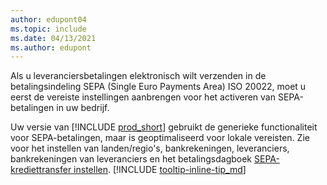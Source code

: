```yaml
---
author: edupont04
ms.topic: include
ms.date: 04/13/2021
ms.author: edupont
---
```

Als u leveranciersbetalingen elektronisch wilt verzenden in de betalingsindeling SEPA (Single Euro Payments Area) ISO 20022, moet u eerst de vereiste instellingen aanbrengen voor het activeren van SEPA-betalingen in uw bedrijf.  

Uw versie van [!INCLUDE [prod_short](../../../includes/prod_short.md)] gebruikt de generieke functionaliteit voor SEPA-betalingen, maar is geoptimaliseerd voor lokale vereisten. Zie voor het instellen van landen/regio's, bankrekeningen, leveranciers, bankrekeningen van leveranciers en het betalingsdagboek [SEPA-krediettransfer instellen](../../../finance-make-payments-with-bank-data-conversion-service-or-sepa-credit-transfer.md#setting-up-sepa-credit-transfer). [!INCLUDE [tooltip-inline-tip_md](../../../includes/tooltip-inline-tip_md.md)]

